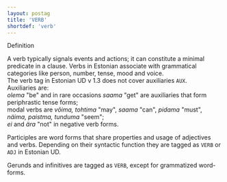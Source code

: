 ```yaml
---
layout: postag
title: 'VERB'
shortdef: 'verb'
---
```

Definition

A verb typically signals events and actions; it can constitute a minimal predicate in a clause.
Verbs in Estonian associate with grammatical categories like person, number, tense, mood and voice.<br/>
The verb tag in Estonian UD v 1.3 does not cover auxiliaries <code>AUX</code>.<br/>
Auxiliaries are:<br/>
<i>olema</i> "be" and in rare occasions <i>saama</i> "get" are auxiliaries that form periphrastic tense forms;<br/>
modal verbs are <i>võima, tohtima</i> "may", <i>saama</i> "can", <i>pidama</i> "must", <i>näima, paistma, tunduma</i> "seem";<br/>
<i>ei</i> and <i>ära</i> "not" in negative verb forms.<br/>

Participles are word forms that share properties and usage of adjectives and verbs. Depending on their syntactic function they are tagged as <code>VERB</code> or <code>ADJ</code> in Estonian UD.<br/>

Gerunds and infinitives are tagged as <code>VERB</code>, except for grammatized word-forms.


<!-- Interlanguage links updated Ne 5. května 2024, 18:19:43 CEST -->
